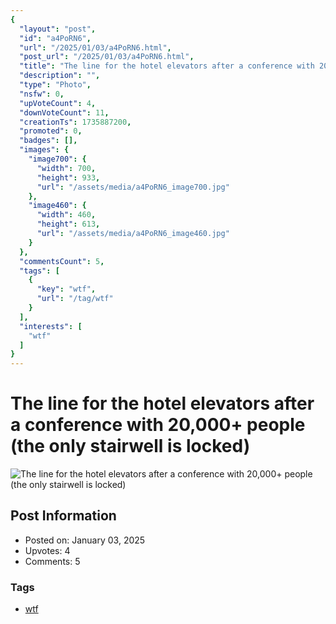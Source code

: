 ```yaml
---
{
  "layout": "post",
  "id": "a4PoRN6",
  "url": "/2025/01/03/a4PoRN6.html",
  "post_url": "/2025/01/03/a4PoRN6.html",
  "title": "The line for the hotel elevators after a conference with 20,000+ people (the only stairwell is locked)",
  "description": "",
  "type": "Photo",
  "nsfw": 0,
  "upVoteCount": 4,
  "downVoteCount": 11,
  "creationTs": 1735887200,
  "promoted": 0,
  "badges": [],
  "images": {
    "image700": {
      "width": 700,
      "height": 933,
      "url": "/assets/media/a4PoRN6_image700.jpg"
    },
    "image460": {
      "width": 460,
      "height": 613,
      "url": "/assets/media/a4PoRN6_image460.jpg"
    }
  },
  "commentsCount": 5,
  "tags": [
    {
      "key": "wtf",
      "url": "/tag/wtf"
    }
  ],
  "interests": [
    "wtf"
  ]
}
---
```


# The line for the hotel elevators after a conference with 20,000+ people (the only stairwell is locked)

![The line for the hotel elevators after a conference with 20,000+ people (the only stairwell is locked)](/assets/media/a4PoRN6_image700.jpg)

## Post Information

- Posted on: January 03, 2025
- Upvotes: 4
- Comments: 5

### Tags

- [wtf](/tag/wtf)
